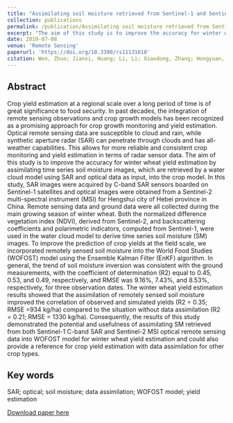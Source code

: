 ```yaml
---
title: "Assimilating soil moisture retrieved from Sentinel-1 and Sentinel-2 data into WOFOST model to improve winter wheat yield estimation"
collection: publications
permalink: /publication/Assimilating soil moisture retrieved from Sentinel-1 and Sentinel-2 data into WOFOST model to improve winter wheat yield estimation
excerpt: "The aim of this study is to improve the accuracy for winter wheat yield estimation by assimilating time series soil moisture images, which are retrieved by a water cloud model using SAR and optical data as input, into the crop model.<br/><br/><img src='/wen/images/RS2019.jpg' width='500' height='229'>"
date: 2019-07-08
venue: 'Remote Sensing'
paperurl: 'https://doi.org/10.3390/rs11131618'
citation: Wen, Zhuo; Jianxi, Huang; Li, Li; Xiaodong, Zhang; Hongyuan, Ma; Xinran, Gao; Baodong, Xu; Xiangming, Xiao. Assimilating soil moisture retrieved from Sentinel-1 and Sentinel-2 data into WOFOST model to improve winter wheat yield estimation. Remote Sensing, 2019; 11(13), 1618. 
---
```


## Abstract
Crop yield estimation at a regional scale over a long period of time is of great significance to food security. In past decades, the integration of remote sensing observations and crop growth models
has been recognized as a promising approach for crop growth monitoring and yield estimation.
Optical remote sensing data are susceptible to cloud and rain, while synthetic aperture radar (SAR)
can penetrate through clouds and has all-weather capabilities. This allows for more reliable and
consistent crop monitoring and yield estimation in terms of radar sensor data. The aim of this study is to improve the accuracy for winter wheat yield estimation by assimilating time series soil
moisture images, which are retrieved by a water cloud model using SAR and optical data as input,
into the crop model. In this study, SAR images were acquired by C-band SAR sensors boarded on
Sentinel-1 satellites and optical images were obtained from a Sentinel-2 multi-spectral instrument
(MSI) for Hengshui city of Hebei province in China. Remote sensing data and ground data were all
collected during the main growing season of winter wheat. Both the normalized difference vegetation
index (NDVI), derived from Sentinel-2, and backscattering coefficients and polarimetric indicators,
computed from Sentinel-1, were used in the water cloud model to derive time series soil moisture
(SM) images. To improve the prediction of crop yields at the field scale, we incorporated remotely
sensed soil moisture into the World Food Studies (WOFOST) model using the Ensemble Kalman Filter
(EnKF) algorithm. In general, the trend of soil moisture inversion was consistent with the ground
measurements, with the coefficient of determination (R2) equal to 0.45, 0.53, and 0.49, respectively,
and RMSE was 9.16%, 7.43%, and 8.53%, respectively, for three observation dates. The winter wheat
yield estimation results showed that the assimilation of remotely sensed soil moisture improved the
correlation of observed and simulated yields (R2 = 0.35; RMSE =934 kg/ha) compared to the situation
without data assimilation (R2 = 0.21; RMSE = 1330 kg/ha). Consequently, the results of this study
demonstrated the potential and usefulness of assimilating SM retrieved from both Sentinel-1 C-band
SAR and Sentinel-2 MSI optical remote sensing data into WOFOST model for winter wheat yield
estimation and could also provide a reference for crop yield estimation with data assimilation for
other crop types.

## Key words
SAR; optical; soil moisture; data assimilation; WOFOST model; yield estimation

[Download paper here](https://wenzhuo727.github.io/wen/files/remotesensing2019.pdf)



